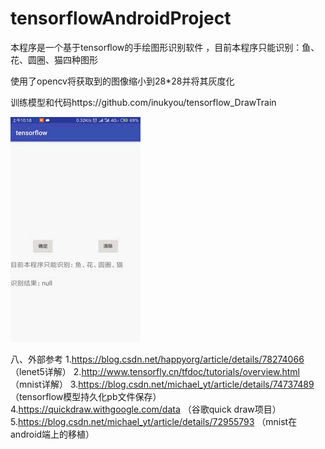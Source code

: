 # tensorflowAndroidProject
本程序是一个基于tensorflow的手绘图形识别软件
，目前本程序只能识别：鱼、花、圆圈、猫四种图形

使用了opencv将获取到的图像缩小到28*28并将其灰度化


训练模型和代码https://github.com/inukyou/tensorflow_DrawTrain

![](https://github.com/inukyou/tensorflowAndroidProject/blob/master/Screenrecorder.gif)  

八、外部参考
1.https://blog.csdn.net/happyorg/article/details/78274066  （lenet5详解）
2.http://www.tensorfly.cn/tfdoc/tutorials/overview.html （mnist详解）
3.https://blog.csdn.net/michael_yt/article/details/74737489 （tensorflow模型持久化pb文件保存）
4.https://quickdraw.withgoogle.com/data （谷歌quick draw项目）
5.https://blog.csdn.net/michael_yt/article/details/72955793 （mnist在android端上的移植）
